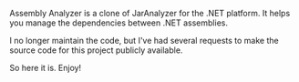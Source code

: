 Assembly Analyzer is a clone of JarAnalyzer for the .NET platform. It helps you manage the dependencies between .NET assemblies.

I no longer maintain the code, but I've had several requests to make the source code for this project publicly available. 

So here it is. Enjoy!